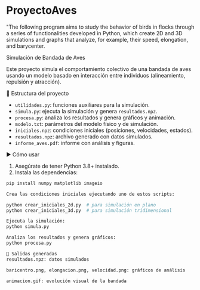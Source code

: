 # ProyectoAves
"The following program aims to study the behavior of birds in flocks through a series of functionalities developed in Python, which create 2D and 3D simulations and graphs that analyze, for example, their speed, elongation, and barycenter.

Simulación de Bandada de Aves

Este proyecto simula el comportamiento colectivo de una bandada de aves usando un modelo basado en interacción entre individuos (alineamiento, repulsión y atracción).

📁 Estructura del proyecto

- `utilidades.py`: funciones auxiliares para la simulación.
- `simula.py`: ejecuta la simulación y genera `resultados.npz`.
- `procesa.py`: analiza los resultados y genera gráficos y animación.
- `modelo.txt`: parámetros del modelo físico y de simulación.
- `iniciales.npz`: condiciones iniciales (posiciones, velocidades, estados).
- `resultados.npz`: archivo generado con datos simulados.
- `informe_aves.pdf`: informe con análisis y figuras.

▶️ Cómo usar

1. Asegúrate de tener Python 3.8+ instalado.
2. Instala las dependencias:

```bash
pip install numpy matplotlib imageio

Crea las condiciones iniciales ejecutando uno de estos scripts:

python crear_iniciales_2d.py  # para simulación en plano
python crear_iniciales_3d.py  # para simulación tridimensional

Ejecuta la simulación:
python simula.py

Analiza los resultados y genera gráficos:
python procesa.py

📝 Salidas generadas
resultados.npz: datos simulados

baricentro.png, elongacion.png, velocidad.png: gráficos de análisis

animacion.gif: evolución visual de la bandada


